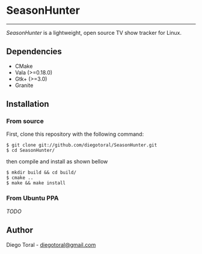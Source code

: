 # SeasonHunter
--------------
*SeasonHunter* is a lightweight, open source TV show tracker for Linux.

## Dependencies
- CMake
- Vala (>=0.18.0)
- Gtk+ (>=3.0)
- Granite

## Installation
### From source
First, clone this repository with the following command:

```ssh
$ git clone git://github.com/diegotoral/SeasonHunter.git
$ cd SeasonHunter/
```

then compile and install as shown bellow

```ssh
$ mkdir build && cd build/
$ cmake ..
$ make && make install
```

### From Ubuntu PPA
*TODO*

## Author
Diego Toral - <diegotoral@gmail.com>
